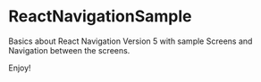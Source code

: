 # ReactNavigationSample

Basics about React Navigation Version 5 with sample Screens and Navigation between the screens.


Enjoy!
